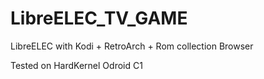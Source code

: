 # LibreELEC_TV_GAME
LibreELEC with Kodi + RetroArch + Rom collection Browser

Tested on HardKernel Odroid C1
